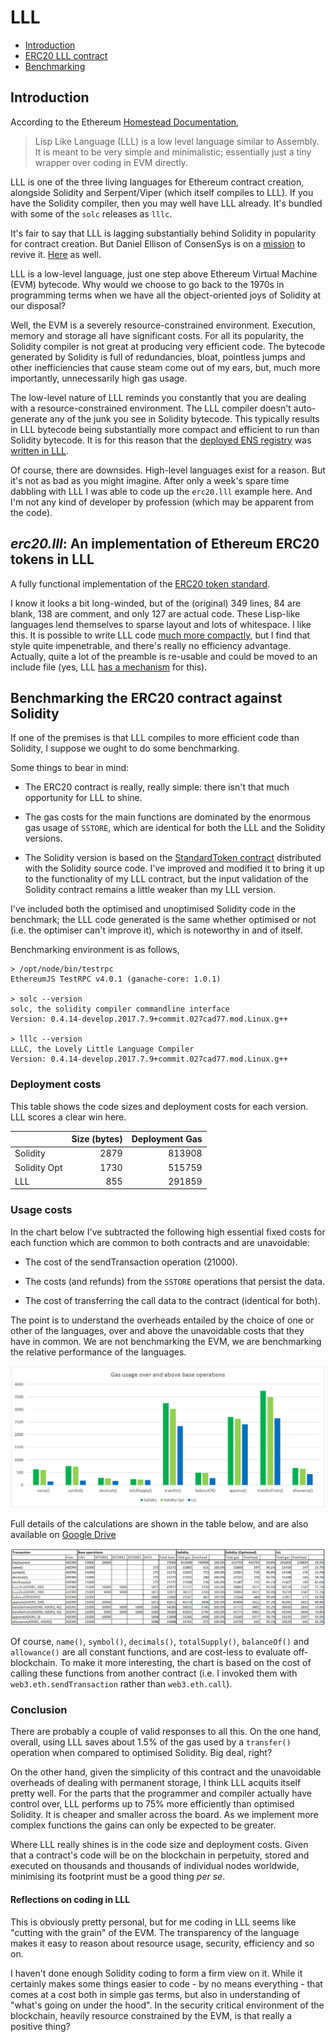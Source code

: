 # LLL

 * [Introduction](#introduction)
 * [ERC20 LLL contract](#erc20lll-an-implementation-of-ethereum-erc20-tokens-in-lll)
 * [Benchmarking](#benchmarking-the-erc20-contract-against-solidity)


## Introduction

According to the Ethereum [Homestead
Documentation](http://www.ethdocs.org/en/latest/contracts-and-transactions/contracts.html#id4),

> Lisp Like Language (LLL) is a low level language similar to Assembly. It is
  meant to be very simple and minimalistic; essentially just a tiny wrapper
  over coding in EVM directly.

LLL is one of the three living languages for Ethereum contract creation,
alongside Solidity and Serpent/Viper (which itself compiles to LLL). If you
have the Solidity compiler, then you may well have LLL already. It's bundled
with some of the `solc` releases as `lllc`.

It's fair to say that LLL is lagging substantially behind Solidity in
popularity for contract creation. But Daniel Ellison of ConsenSys is on a
[mission](https://media.consensys.net/@zigguratt) to revive
it. [Here](http://blog.syrinx.net/the-resurrection-of-lll-part-1/) as well.

LLL is a low-level language, just one step above Ethereum Virtual Machine (EVM)
bytecode.  Why would we choose to go back to the 1970s in programming terms
when we have all the object-oriented joys of Solidity at our disposal?

Well, the EVM is a severely resource-constrained environment. Execution, memory
and storage all have significant costs. For all its popularity, the Solidity
compiler is not great at producing very efficient code. The bytecode generated
by Solidity is full of redundancies, bloat, pointless jumps and other
inefficiencies that cause steam come out of my ears, but, much more
importantly, unnecessarily high gas usage.

The low-level nature of LLL reminds you constantly that you are dealing with a
resource-constrained environment. The LLL compiler doesn't auto-generate any of
the junk you see in Solidity bytecode. This typically results in LLL bytecode
being substantially more compact and efficient to run than Solidity bytecode.
It is for this reason that the [deployed ENS
registry](https://etherscan.io/address/0x314159265dd8dbb310642f98f50c066173c1259b#code)
was [written in
LLL](https://github.com/ethereum/ens/blob/master/contracts/ENS.lll).

Of course, there are downsides. High-level languages exist for a reason. But
it's not as bad as you might imagine. After only a week's spare time dabbling
with LLL I was able to code up the `erc20.lll` example here. And I'm not any
kind of developer by profession (which may be apparent from the code).


## *erc20.lll*: An implementation of Ethereum ERC20 tokens in LLL

A fully functional implementation of the [ERC20 token
standard](https://theethereum.wiki/w/index.php/ERC20_Token_Standard).

I know it looks a bit long-winded, but of the (original) 349 lines, 84 are
blank, 138 are comment, and only 127 are actual code. These Lisp-like languages
lend themselves to sparse layout and lots of whitespace. I like this.  It is
possible to write LLL code [much more
compactly](https://github.com/ethereum/cpp-ethereum/wiki/LLL-Examples-for-PoC-5/04fae9e627ac84d771faddcf60098ad09230ab58),
but I find that style quite impenetrable, and there's really no efficiency
advantage. Actually, quite a lot of the preamble is re-usable and could be
moved to an include file (yes, LLL [has a
mechanism](http://lll-docs.readthedocs.io/en/latest/lll_reference.html#including-files-include)
for this).


## Benchmarking the ERC20 contract against Solidity

If one of the premises is that LLL compiles to more efficient code than
Solidity, I suppose we ought to do some benchmarking.

Some things to bear in mind:

 * The ERC20 contract is really, really simple: there isn't that much
   opportunity for LLL to shine.

 * The gas costs for the main functions are dominated by the enormous gas usage
   of `SSTORE`, which are identical for both the LLL and the Solidity versions.

 * The Solidity version is based on the [StandardToken
   contract](https://github.com/ethereum/solidity/blob/develop/std/StandardToken.sol)
   distributed with the Solidity source code. I've improved and modified it to
   bring it up to the functionality of my LLL contract, but the input
   validation of the Solidity contract remains a little weaker than my LLL
   version.

I've included both the optimised and unoptimised Solidity code in the
benchmark; the LLL code generated is the same whether optimised or not
(i.e. the optimiser can't improve it), which is noteworthy in and of itself.

Benchmarking environment is as follows,

```
> /opt/node/bin/testrpc
EthereumJS TestRPC v4.0.1 (ganache-core: 1.0.1)

> solc --version
solc, the solidity compiler commandline interface
Version: 0.4.14-develop.2017.7.9+commit.027cad77.mod.Linux.g++

> lllc --version
LLLC, the Lovely Little Language Compiler 
Version: 0.4.14-develop.2017.7.9+commit.027cad77.mod.Linux.g++
```

### Deployment costs

This table shows the code sizes and deployment costs for each version. LLL
scores a clear win here.

|              | Size (bytes) | Deployment Gas |
|--------------|-------------:|---------------:|
| Solidity     | 2879         | 813908         |
| Solidity Opt | 1730         | 515759         |
| LLL          | 855          | 291859         |


### Usage costs

In the chart below I've subtracted the following high essential fixed costs for
each function which are common to both contracts and are unavoidable:

 * The cost of the sendTransaction operation (21000).

 * The costs (and refunds) from the `SSTORE` operations that persist the data.

 * The cost of transferring the call data to the contract (identical for both).

The point is to understand the overheads entailed by the choice of one or other
of the languages, over and above the unavoidable costs that they have in
common. We are not benchmarking the EVM, we are benchmarking the relative
performance of the languages.

![Comparison of gas costs: bar chart](images/ERC20_gas_comparison_chart.png)

Full details of the calculations are shown in the table below, and are also
available on [Google
Drive](https://docs.google.com/spreadsheets/d/1Kdwbw_0mIjakCPfk_rcd5PjIbFJ0ISWS14ZQ_oeUWnE/edit?usp=sharing)

![Comparison of gas costs: table](images/ERC20_gas_comparison_table.png)

Of course, `name()`, `symbol()`, `decimals()`, `totalSupply()`, `balanceOf()`
and `allowance()` are all constant functions, and are cost-less to evaluate
off-blockchain. To make it more interesting, the chart is based on the cost of
calling these functions from another contract (i.e. I invoked them with
`web3.eth.sendTransaction` rather than `web3.eth.call`).

### Conclusion

There are probably a couple of valid responses to all this.  On the one hand,
overall, using LLL saves about 1.5% of the gas used by a ``transfer()``
operation when compared to optimised Solidity.  Big deal, right?

On the other hand, given the simplicity of this contract and the unavoidable
overheads of dealing with permanent storage, I think LLL acquits itself pretty
well.  For the parts that the programmer and compiler actually have control
over, LLL performs up to 75% more efficiently than optimised Solidity.  It is
cheaper and smaller across the board.  As we implement more complex functions
the gains can only be expected to be greater.

Where LLL really shines is in the code size and deployment costs. Given that a
contract's code will be on the blockchain in perpetuity, stored and executed on
thousands and thousands of individual nodes worldwide, minimising its footprint
must be a good thing _per se_.

#### Reflections on coding in LLL

This is obviously pretty personal, but for me coding in LLL seems like "cutting
with the grain" of the EVM.  The transparency of the language makes it easy to
reason about resource usage, security, efficiency and so on.

I haven't done enough Solidity coding to form a firm view on it.  While it
certainly makes some things easier to code - by no means everything - that
comes at a cost both in simple gas terms, but also in understanding of "what's
going on under the hood".  In the security critical environment of the
blockchain, heavily resource constrained by the EVM, is that really a positive
thing?
